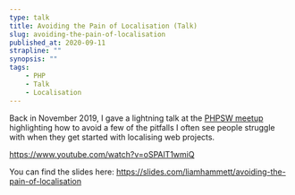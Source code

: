 ```yaml
---
type: talk
title: Avoiding the Pain of Localisation (Talk)
slug: avoiding-the-pain-of-localisation
published_at: 2020-09-11
strapline: ""
synopsis: ""
tags:
    - PHP
    - Talk
    - Localisation
---
```


Back in November 2019, I gave a lightning talk at the [PHPSW meetup](https://phpsw.uk/) highlighting how to avoid a few of the pitfalls I often see people struggle with when they get started with localising web projects.

<https://www.youtube.com/watch?v=oSPAlT1wmiQ>

You can find the slides here: <https://slides.com/liamhammett/avoiding-the-pain-of-localisation>
